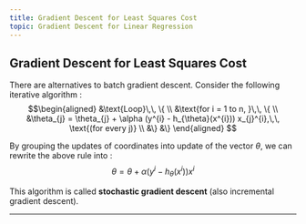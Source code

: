 ```yaml
---
title: Gradient Descent for Least Squares Cost
topic: Gradient Descent for Linear Regression
---
```


## Gradient Descent for Least Squares Cost

There are alternatives to batch gradient descent. Consider the following iterative algorithm : 
$$\begin{aligned}
&\text{Loop}\,\, \{ \\
&\text{for i = 1 to n, }\,\, \{ \\
&\theta_{j} = \theta_{j} + \alpha (y^{i} - h_{\theta}(x^{i})) x_{j}^{i},\,\, \text{(for every j)} \\
&\}
&\}
\end{aligned}
$$

By grouping the updates of coordinates into update of the vector $\theta$, we can rewrite the above rule into : $$\theta = \theta + \alpha (y^{i} - h_{\theta}(x^{i})) x^{i}$$

This algorithm is called **stochastic gradient descent** (also incremental gradient descent).

---